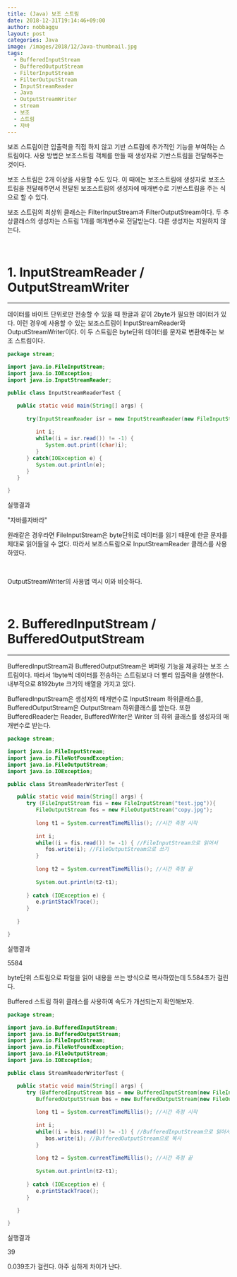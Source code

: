 ```yaml
---
title: (Java) 보조 스트림
date: 2018-12-31T19:14:46+09:00
author: nobbaggu
layout: post
categories: Java
image: /images/2018/12/Java-thumbnail.jpg
tags:
  - BufferedInputStream
  - BufferedOutputStream
  - FilterInputStream
  - FilterOutputStream
  - InputStreamReader
  - Java
  - OutputStreamWriter
  - stream
  - 보조
  - 스트림
  - 자바
---
```

보조 스트림이란 입출력을 직접 하지 않고 기반 스트림에 추가적인 기능을 부여하는 스트림이다. 사용 방법은 보조스트림 객체를 만들 때 생성자로 기반스트림을 전달해주는 것이다.

보조 스트림은 2개 이상을 사용할 수도 있다. 이 때에는 보조스트림에 생성자로 보조스트림을 전달해주면서 전달된 보조스트림의 생성자에 매개변수로 기반스트림을 주는 식으로 할 수 있다.

보조 스트림의 최상위 클래스는 FilterInputStream과 FilterOutputStream이다. 두 추상클래스의 생성자는 스트림 1개를 매개변수로 전달받는다. 다른 생성자는 지원하지 않는다.

&nbsp;

# 1. InputStreamReader / OutputStreamWriter

* * *

데이터를 바이트 단위로만 전송할 수 있을 때 한글과 같이 2byte가 필요한 데이터가 있다. 이런 경우에 사용할 수 있는 보조스트림이 InputStreamReader와 OutputStreamWriter이다. 이 두 스트림은 byte단위 데이터를 문자로 변환해주는 보조 스트림이다.

~~~ java
package stream;

import java.io.FileInputStream;
import java.io.IOException;
import java.io.InputStreamReader;

public class InputStreamReaderTest {

   public static void main(String[] args) {
      
      try(InputStreamReader isr = new InputStreamReader(new FileInputStream("hello.txt"))){
         
         int i;
         while((i = isr.read()) != -1) {
            System.out.print((char)i);
         }
      } catch(IOException e) {
         System.out.println(e);
      }
   }

}
~~~

실행결과

"자바를자바라"

원래같은 경우라면 FileInputStream은 byte단위로 데이터를 읽기 때문에 한글 문자를 제대로 읽어들일 수 없다. 따라서 보조스트림으로 InputStreamReader 클래스를 사용하였다.

&nbsp;

OutputStreamWriter의 사용법 역시 이와 비슷하다.

&nbsp;

# 2. BufferedInputStream / BufferedOutputStream

* * *

BufferedInputStream과 BufferedOutputStream은 버퍼링 기능을 제공하는 보조 스트림이다. 따라서 1byte씩 데이터를 전송하는 스트림보다 더 빨리 입출력을 실행한다. 내부적으로 8192byte 크기의 배열을 가지고 있다.

BufferedInputStream은 생성자의 매개변수로 InputStream 하위클래스를, BufferedOutputStream은 OutputStream 하위클래스를 받는다. 또한 BufferedReader는 Reader, BufferedWriter은 Writer 의 하위 클래스를 생성자의 매개변수로 받는다.

~~~ java
package stream;

import java.io.FileInputStream;
import java.io.FileNotFoundException;
import java.io.FileOutputStream;
import java.io.IOException;

public class StreamReaderWriterTest {

   public static void main(String[] args) {
      try (FileInputStream fis = new FileInputStream("test.jpg")){
         FileOutputStream fos = new FileOutputStream("copy.jpg");
         
         long t1 = System.currentTimeMillis(); //시간 측정 시작
         
         int i;
         while((i = fis.read()) != -1) { //FileInputStream으로 읽어서
            fos.write(i); //FileOutputStream으로 쓰기
         }
         
         long t2 = System.currentTimeMillis(); //시간 측정 끝
         
         System.out.println(t2-t1);
         
      } catch (IOException e) {
         e.printStackTrace();
      }
      
   }

}

~~~

실행결과

5584


 byte단위 스트림으로 파일을 읽어 내용을 쓰는 방식으로 복사하였는데 5.584초가 걸린다.

Buffered 스트림 하위 클래스를 사용하여 속도가 개선되는지 확인해보자.

~~~ java
package stream;

import java.io.BufferedInputStream;
import java.io.BufferedOutputStream;
import java.io.FileInputStream;
import java.io.FileNotFoundException;
import java.io.FileOutputStream;
import java.io.IOException;

public class StreamReaderWriterTest {

   public static void main(String[] args) {
      try (BufferedInputStream bis = new BufferedInputStream(new FileInputStream("test.jpg"))){
         BufferedOutputStream bos = new BufferedOutputStream(new FileOutputStream("copy.jpg")) ;
         
         long t1 = System.currentTimeMillis(); //시간 측정 시작
         
         int i;
         while((i = bis.read()) != -1) { //BufferedInputStream으로 읽어서
            bos.write(i); //BufferedOutputStream으로 복사
         }
         
         long t2 = System.currentTimeMillis(); //시간 측정 끝
         
         System.out.println(t2-t1);
         
      } catch (IOException e) {
         e.printStackTrace();
      }
      
   }

}
~~~

실행결과

39


 0.039초가 걸린다. 아주 심하게 차이가 난다.